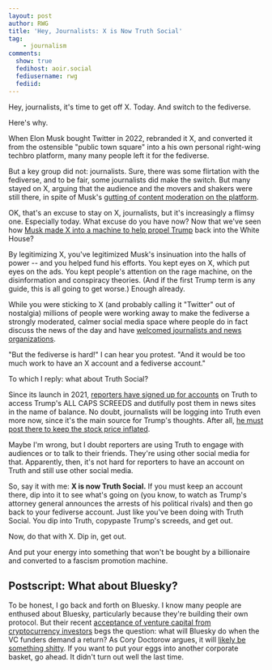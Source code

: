 ```yaml
---
layout: post
author: RWG
title: 'Hey, Journalists: X is Now Truth Social'
tag:
    - journalism
comments: 
  show: true
  fedihost: aoir.social
  fediusername: rwg
  fediid:
---
```

Hey, journalists, it's time to get off X. Today. And switch to the fediverse.

Here's why.

<!-- more -->
When Elon Musk bought Twitter in 2022, rebranded it X, and converted it from the ostensible "public town square" into a his own personal right-wing techbro platform, many many people left it for the fediverse.

But a key group did not: journalists. Sure, there was some flirtation with the fediverse, and to be fair, some journalists did make the switch. But many stayed on X, arguing that the audience and the movers and shakers were still there, in spite of Musk's [gutting of content moderation on the platform](https://www.rollingstone.com/culture/culture-features/elon-musk-twitter-misinformation-timeline-1235076786/).

OK, that's an excuse to stay on X, journalists, but it's increasingly a flimsy one. Especially today. What excuse do you have now? Now that we've seen how [Musk made X into a machine to help propel Trump](https://www.nbcnews.com/tech/social-media/elon-musk-turned-x-trump-echo-chamber-rcna174321) back into the White House?

By legitimizing X, you've legitimized Musk's insinuation into the halls of power -- and you helped fund his efforts. You kept eyes on X, which put eyes on the ads. You kept people's attention on the rage machine, on the disinformation and conspiracy theories. (And if the first Trump term is any guide, this is all going to get worse.) Enough already.

While you were sticking to X (and probably calling it "Twitter" out of nostalgia) millions of people were working away to make the fediverse a strongly moderated, calmer social media space where people do in fact discuss the news of the day and have [welcomed journalists and news organizations](https://medium.com/fedi-curious/lessons-on-the-road-to-reviving-journalism-via-the-fediverse-01b3748cacc5).

"But the fediverse is hard!" I can hear you protest. "And it would be too much work to have an X account and a fediverse account."

To which I reply: what about Truth Social?

Since its launch in 2021, [reporters have signed up for accounts](https://www.wbur.org/endlessthread/2024/11/01/truth-social) on Truth to access Trump's ALL CAPS SCREEDS and dutifully post them in news sites in the name of balance. No doubt, journalists will be logging into Truth even more now, since it's the main source for Trump's thoughts. After all, [he must post there to keep the stock price inflated](https://theweek.com/donald-trump/1013599/trump-must-post-on-truth-social-before-posting-on-twitter-sec-filing-says).

Maybe I'm wrong, but I doubt reporters are using Truth to engage with audiences or to talk to their friends. They're using other social media for that. Apparently, then, it's not hard for reporters to have an account on Truth and still use other social media.

So, say it with me: **X is now Truth Social.** If you must keep an account there, dip into it to see what's going on (you know, to watch as Trump's attorney general announces the arrests of his political rivals) and then go back to your fediverse account. Just like you've been doing with Truth Social. You dip into Truth, copypaste Trump's screeds, and get out.

Now, do that with X. Dip in, get out.

And put your energy into something that won't be bought by a billionaire and converted to a fascism promotion machine.

## Postscript: What about Bluesky?
To be honest, I go back and forth on Bluesky. I know many people are enthused about Bluesky, particularly because they're building their own protocol. But their recent [acceptance of venture capital from cryptocurrency investors](https://bsky.social/about/blog/10-24-2024-series-a) begs the question: what will Bluesky do when the VC funders demand a return? As Cory Doctorow argues, it will [likely be something shitty](https://pluralistic.net/2024/11/02/ulysses-pact/). If you want to put your eggs into another corporate basket, go ahead. It didn't turn out well the last time.
